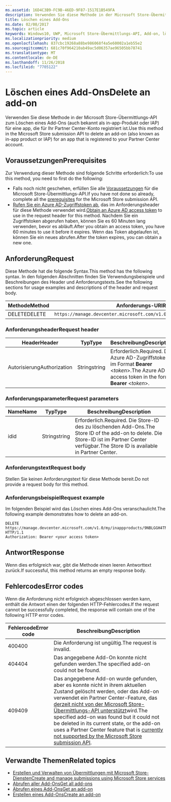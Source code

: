 ```yaml
---
ms.assetid: 16D4C3B9-FC9B-46ED-9F87-1517E1B549FA
description: Verwenden Sie diese Methode in der Microsoft Store-Übermittlungs-API zum Löschen eines Add-Ons für eine app, die für Ihr Partner Center-Konto registriert ist.
title: Löschen eines Add-Ons
ms.date: 02/08/2017
ms.topic: article
keywords: Windows10, UWP, Microsoft Store-Übermittlungs-API, Add-on, löschen, In-App-Produkt, IAP
ms.localizationpriority: medium
ms.openlocfilehash: 837cbc19268a88be986068f4a5e60002a1eb55e2
ms.sourcegitcommit: 681c70f964210ab49ac5d06357ae96505bb78741
ms.translationtype: MT
ms.contentlocale: de-DE
ms.lasthandoff: 11/26/2018
ms.locfileid: "7705122"
---
```

# <a name="delete-an-add-on"></a><span data-ttu-id="e0d5e-104">Löschen eines Add-Ons</span><span class="sxs-lookup"><span data-stu-id="e0d5e-104">Delete an add-on</span></span>

<span data-ttu-id="e0d5e-105">Verwenden Sie diese Methode in der Microsoft Store-Übermittlungs-API zum Löschen eines Add-Ons (auch bekannt als in-app-Produkt oder IAP) für eine app, die für Ihr Partner Center-Konto registriert ist.</span><span class="sxs-lookup"><span data-stu-id="e0d5e-105">Use this method in the Microsoft Store submission API to delete an add-on (also known as in-app product or IAP) for an app that is registered to your Partner Center account.</span></span>

## <a name="prerequisites"></a><span data-ttu-id="e0d5e-106">Voraussetzungen</span><span class="sxs-lookup"><span data-stu-id="e0d5e-106">Prerequisites</span></span>

<span data-ttu-id="e0d5e-107">Zur Verwendung dieser Methode sind folgende Schritte erforderlich:</span><span class="sxs-lookup"><span data-stu-id="e0d5e-107">To use this method, you need to first do the following:</span></span>

* <span data-ttu-id="e0d5e-108">Falls noch nicht geschehen, erfüllen Sie alle [Voraussetzungen](create-and-manage-submissions-using-windows-store-services.md#prerequisites) für die Microsoft Store-Übermittlungs-API.</span><span class="sxs-lookup"><span data-stu-id="e0d5e-108">If you have not done so already, complete all the [prerequisites](create-and-manage-submissions-using-windows-store-services.md#prerequisites) for the Microsoft Store submission API.</span></span>
* <span data-ttu-id="e0d5e-109">[Rufen Sie ein Azure AD-Zugriffstoken ab](create-and-manage-submissions-using-windows-store-services.md#obtain-an-azure-ad-access-token), das im Anforderungsheader für diese Methode verwendet wird.</span><span class="sxs-lookup"><span data-stu-id="e0d5e-109">[Obtain an Azure AD access token](create-and-manage-submissions-using-windows-store-services.md#obtain-an-azure-ad-access-token) to use in the request header for this method.</span></span> <span data-ttu-id="e0d5e-110">Nachdem Sie ein Zugriffstoken abgerufen haben, können Sie es 60 Minuten lang verwenden, bevor es abläuft.</span><span class="sxs-lookup"><span data-stu-id="e0d5e-110">After you obtain an access token, you have 60 minutes to use it before it expires.</span></span> <span data-ttu-id="e0d5e-111">Wenn das Token abgelaufen ist, können Sie ein neues abrufen.</span><span class="sxs-lookup"><span data-stu-id="e0d5e-111">After the token expires, you can obtain a new one.</span></span>

## <a name="request"></a><span data-ttu-id="e0d5e-112">Anforderung</span><span class="sxs-lookup"><span data-stu-id="e0d5e-112">Request</span></span>

<span data-ttu-id="e0d5e-113">Diese Methode hat die folgende Syntax.</span><span class="sxs-lookup"><span data-stu-id="e0d5e-113">This method has the following syntax.</span></span> <span data-ttu-id="e0d5e-114">In den folgenden Abschnitten finden Sie Verwendungsbeispiele und Beschreibungen des Header und Anforderungstexts.</span><span class="sxs-lookup"><span data-stu-id="e0d5e-114">See the following sections for usage examples and descriptions of the header and request body.</span></span>

| <span data-ttu-id="e0d5e-115">Methode</span><span class="sxs-lookup"><span data-stu-id="e0d5e-115">Method</span></span> | <span data-ttu-id="e0d5e-116">Anforderungs-URI</span><span class="sxs-lookup"><span data-stu-id="e0d5e-116">Request URI</span></span>                                                      |
|--------|------------------------------------------------------------------|
| <span data-ttu-id="e0d5e-117">DELETE</span><span class="sxs-lookup"><span data-stu-id="e0d5e-117">DELETE</span></span>    | ```https://manage.devcenter.microsoft.com/v1.0/my/inappproducts/{inAppProductId}``` |


### <a name="request-header"></a><span data-ttu-id="e0d5e-118">Anforderungsheader</span><span class="sxs-lookup"><span data-stu-id="e0d5e-118">Request header</span></span>

| <span data-ttu-id="e0d5e-119">Header</span><span class="sxs-lookup"><span data-stu-id="e0d5e-119">Header</span></span>        | <span data-ttu-id="e0d5e-120">Typ</span><span class="sxs-lookup"><span data-stu-id="e0d5e-120">Type</span></span>   | <span data-ttu-id="e0d5e-121">Beschreibung</span><span class="sxs-lookup"><span data-stu-id="e0d5e-121">Description</span></span>                                                                 |
|---------------|--------|-----------------------------------------------------------------------------|
| <span data-ttu-id="e0d5e-122">Autorisierung</span><span class="sxs-lookup"><span data-stu-id="e0d5e-122">Authorization</span></span> | <span data-ttu-id="e0d5e-123">String</span><span class="sxs-lookup"><span data-stu-id="e0d5e-123">string</span></span> | <span data-ttu-id="e0d5e-124">Erforderlich.</span><span class="sxs-lookup"><span data-stu-id="e0d5e-124">Required.</span></span> <span data-ttu-id="e0d5e-125">Das Azure AD-Zugriffstoken im Format **Bearer** &lt;*token*&gt;.</span><span class="sxs-lookup"><span data-stu-id="e0d5e-125">The Azure AD access token in the form **Bearer** &lt;*token*&gt;.</span></span> |


### <a name="request-parameters"></a><span data-ttu-id="e0d5e-126">Anforderungsparameter</span><span class="sxs-lookup"><span data-stu-id="e0d5e-126">Request parameters</span></span>

| <span data-ttu-id="e0d5e-127">Name</span><span class="sxs-lookup"><span data-stu-id="e0d5e-127">Name</span></span>        | <span data-ttu-id="e0d5e-128">Typ</span><span class="sxs-lookup"><span data-stu-id="e0d5e-128">Type</span></span>   | <span data-ttu-id="e0d5e-129">Beschreibung</span><span class="sxs-lookup"><span data-stu-id="e0d5e-129">Description</span></span>                                                                 |
|---------------|--------|-----------------------------------------------------------------------------|
| <span data-ttu-id="e0d5e-130">id</span><span class="sxs-lookup"><span data-stu-id="e0d5e-130">id</span></span> | <span data-ttu-id="e0d5e-131">String</span><span class="sxs-lookup"><span data-stu-id="e0d5e-131">string</span></span> | <span data-ttu-id="e0d5e-132">Erforderlich.</span><span class="sxs-lookup"><span data-stu-id="e0d5e-132">Required.</span></span> <span data-ttu-id="e0d5e-133">Die Store-ID des zu löschenden Add-Ons.</span><span class="sxs-lookup"><span data-stu-id="e0d5e-133">The Store ID of the add-on to delete.</span></span> <span data-ttu-id="e0d5e-134">Die Store-ID ist im Partner Center verfügbar.</span><span class="sxs-lookup"><span data-stu-id="e0d5e-134">The Store ID is available in Partner Center.</span></span>  |


### <a name="request-body"></a><span data-ttu-id="e0d5e-135">Anforderungstext</span><span class="sxs-lookup"><span data-stu-id="e0d5e-135">Request body</span></span>

<span data-ttu-id="e0d5e-136">Stellen Sie keinen Anforderungstext für diese Methode bereit.</span><span class="sxs-lookup"><span data-stu-id="e0d5e-136">Do not provide a request body for this method.</span></span>


### <a name="request-example"></a><span data-ttu-id="e0d5e-137">Anforderungsbeispiel</span><span class="sxs-lookup"><span data-stu-id="e0d5e-137">Request example</span></span>

<span data-ttu-id="e0d5e-138">Im folgenden Beispiel wird das Löschen eines Add-Ons veranschaulicht.</span><span class="sxs-lookup"><span data-stu-id="e0d5e-138">The following example demonstrates how to delete an add-on.</span></span>

```
DELETE https://manage.devcenter.microsoft.com/v1.0/my/inappproducts/9NBLGGH4TNMP HTTP/1.1
Authorization: Bearer <your access token>
```

## <a name="response"></a><span data-ttu-id="e0d5e-139">Antwort</span><span class="sxs-lookup"><span data-stu-id="e0d5e-139">Response</span></span>

<span data-ttu-id="e0d5e-140">Wenn dies erfolgreich war, gibt die Methode einen leeren Antworttext zurück.</span><span class="sxs-lookup"><span data-stu-id="e0d5e-140">If successful, this method returns an empty response body.</span></span>

## <a name="error-codes"></a><span data-ttu-id="e0d5e-141">Fehlercodes</span><span class="sxs-lookup"><span data-stu-id="e0d5e-141">Error codes</span></span>

<span data-ttu-id="e0d5e-142">Wenn die Anforderung nicht erfolgreich abgeschlossen werden kann, enthält die Antwort einen der folgenden HTTP-Fehlercodes.</span><span class="sxs-lookup"><span data-stu-id="e0d5e-142">If the request cannot be successfully completed, the response will contain one of the following HTTP error codes.</span></span>

| <span data-ttu-id="e0d5e-143">Fehlercode</span><span class="sxs-lookup"><span data-stu-id="e0d5e-143">Error code</span></span> |  <span data-ttu-id="e0d5e-144">Beschreibung</span><span class="sxs-lookup"><span data-stu-id="e0d5e-144">Description</span></span>                                                                                                                                                                           |
|--------|------------------|
| <span data-ttu-id="e0d5e-145">400</span><span class="sxs-lookup"><span data-stu-id="e0d5e-145">400</span></span>  | <span data-ttu-id="e0d5e-146">Die Anforderung ist ungültig.</span><span class="sxs-lookup"><span data-stu-id="e0d5e-146">The request is invalid.</span></span> |
| <span data-ttu-id="e0d5e-147">404</span><span class="sxs-lookup"><span data-stu-id="e0d5e-147">404</span></span>  | <span data-ttu-id="e0d5e-148">Das angegebene Add-On konnte nicht gefunden werden.</span><span class="sxs-lookup"><span data-stu-id="e0d5e-148">The specified add-on could not be found.</span></span>  |
| <span data-ttu-id="e0d5e-149">409</span><span class="sxs-lookup"><span data-stu-id="e0d5e-149">409</span></span>  | <span data-ttu-id="e0d5e-150">Das angegebene Add-on wurde gefunden, aber es konnte nicht in ihrem aktuellen Zustand gelöscht werden, oder das Add-on verwendet ein Partner Center-Feature, das [derzeit nicht von der Microsoft Store-Übermittlungs-API unterstützt](create-and-manage-submissions-using-windows-store-services.md#not_supported)wird.</span><span class="sxs-lookup"><span data-stu-id="e0d5e-150">The specified add-on was found but it could not be deleted in its current state, or the add-on uses a Partner Center feature that is [currently not supported by the Microsoft Store submission API](create-and-manage-submissions-using-windows-store-services.md#not_supported).</span></span> |   


## <a name="related-topics"></a><span data-ttu-id="e0d5e-151">Verwandte Themen</span><span class="sxs-lookup"><span data-stu-id="e0d5e-151">Related topics</span></span>

* [<span data-ttu-id="e0d5e-152">Erstellen und Verwalten von Übermittlungen mit Microsoft Store-Diensten</span><span class="sxs-lookup"><span data-stu-id="e0d5e-152">Create and manage submissions using Microsoft Store services</span></span>](create-and-manage-submissions-using-windows-store-services.md)
* [<span data-ttu-id="e0d5e-153">Abrufen aller Add-Ons</span><span class="sxs-lookup"><span data-stu-id="e0d5e-153">Get all add-ons</span></span>](get-all-add-ons.md)
* [<span data-ttu-id="e0d5e-154">Abrufen eines Add-Ons</span><span class="sxs-lookup"><span data-stu-id="e0d5e-154">Get an add-on</span></span>](get-an-add-on.md)
* [<span data-ttu-id="e0d5e-155">Erstellen eines Add-Ons</span><span class="sxs-lookup"><span data-stu-id="e0d5e-155">Create an add-on</span></span>](create-an-add-on.md)
